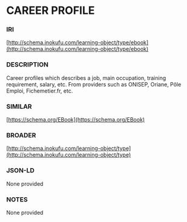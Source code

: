 # CAREER PROFILE

### IRI
[http://schema.inokufu.com/learning-object/type/ebook](http://schema.inokufu.com/learning-object/type/ebook)

### DESCRIPTION
Career profiles which describes a job, main occupation, training requirement, salary, etc. From providers such as ONISEP, Oriane, Pôle Emploi, Fichemetier.fr, etc.

### SIMILAR
[https://schema.org/EBook](https://schema.org/EBook)

### BROADER
[http://schema.inokufu.com/learning-object/type](http://schema.inokufu.com/learning-object/type)

### JSON-LD
None provided

### NOTES
None provided
